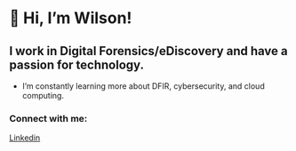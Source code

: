 #  👋 Hi, I’m Wilson!

## I work in Digital Forensics/eDiscovery and have a passion for technology.
<ul>
<li>I’m constantly learning more about DFIR, cybersecurity, and cloud computing.</li>
</ul>

### Connect with me:
[Linkedin](https://www.linkedin.com/in/wilson-l-b31a04140)
